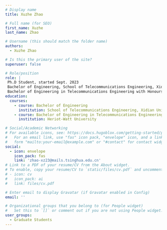 ```yaml
---
# Display name
title: Xuzhe Zhao

# Full name (for SEO)
first_name: Xuzhe
last_name: Zhao

# Username (this should match the folder name)
authors:
  - Xuzhe Zhao

# Is this the primary user of the site?
superuser: false

# Role/position
role: |
 Ph.D Student, started Sept. 2023
 Bachelor of Engineering, School of Telecommunications Engineering, Xidian University.
 Bachelor of Engineering in Telecommunications Engineering with Honours of the first class, Heriot-Watt University.
education:
  courses:
    - course: Bachelor of Engineering
      institution: School of Telecommunications Engineering, Xidian University
    - course: Bachelor of Engineering in Telecommunications Engineering with Honours of the first class
      institution: Heriot-Watt University

# Social/Academic Networking
# For available icons, see: https://docs.hugoblox.com/getting-started/page-builder/#icons
#   For an email link, use "fas" icon pack, "envelope" icon, and a link in the
#   form "mailto:your-email@example.com" or "#contact" for contact widget.
social:
  - icon: envelope
    icon_pack: fas
    link: 'zhao-xz23@mails.tsinghua.edu.cn'
# Link to a PDF of your resume/CV from the About widget.
# To enable, copy your resume/CV to `static/files/cv.pdf` and uncomment the lines below.
# - icon: cv
#   icon_pack: ai
#   link: files/cv.pdf

# Enter email to display Gravatar (if Gravatar enabled in Config)
email: ''

# Organizational groups that you belong to (for People widget)
#   Set this to `[]` or comment out if you are not using People widget.
user_groups:
  - Graduate Students
---
```

